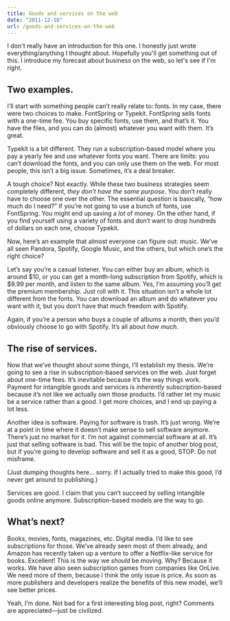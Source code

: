 ```yaml
---
title: Goods and services on the web
date: "2011-12-18"
url: /goods-and-services-on-the-web
---
```



<p>I don't really have an introduction for this one. I honestly just wrote everything/anything I thought about. Hopefully you'll get something out of this. I introduce my forecast about business on the web, so let's see if I'm right.</p><h2>Two examples.</h2> <p>I’ll start with something people can’t really relate to: fonts. In my case, there were two choices to make. FontSpring or Typekit. FontSpring sells fonts with a one-time fee. You buy specific fonts, use them, and that’s it. You have the files, and you can do (almost) whatever you want with them. It’s great.</p> <p>Typekit is a bit different. They run a subscription-based model where you pay a yearly fee and use whatever fonts you want. There are limits: you can’t download the fonts, and you can only use them on the web. For most people, this isn’t a big issue. Sometimes, it’s a deal breaker.</p> <p>A tough choice? Not exactly. While these two business strategies seem completely different, <em>they don’t have the same purpose</em>. You don’t really have to choose one over the other. The essential question is basically, “how much do I need?” If you’re not going to use a bunch of fonts, use FontSpring. You might end up saving a <em>lot</em> of money. On the other hand, if you find yourself using a variety of fonts and don’t want to drop hundreds of dollars on each one, choose Typekit.</p> <p>Now, here’s an example that almost everyone can figure out: music. We’ve all seen Pandora, Spotify, Google Music, and the others, but which one’s the right choice?</p> <p>Let’s say you’re a casual listener. You can either buy an album, which is around $10, or you can get a month-long subscription from Spotify, which is $9.99 per month, and listen to the same album. Yes, I’m assuming you’ll get the premium membership. Just roll with it. This situation isn’t a whole lot different from the fonts. You can download an album and do whatever you want with it, but you don’t have that much freedom with Spotify.</p> <p>Again, if you’re a person who buys a couple of albums a month, then you’d obviously choose to go with Spotify. It’s all about <em>how much</em>.</p> <h2>The rise of services.</h2> <p>Now that we’ve thought about some things, I’ll establish my thesis. We’re going to see a rise in subscription-based services on the web. Just forget about one-time fees. It’s inevitable because it’s the way things work. Payment for intangible goods and services is <em>inherently</em> subscription-based because it’s not like we actually own those products. I’d rather let my music be a service rather than a good. I get more choices, and I end up paying a lot less.</p> <p>Another idea is software. Paying for software is trash. It’s just wrong. We’re at a point in time where it doesn’t make sense to sell software anymore. There’s just no market for it. I’m not against commercial software at all. It’s just that selling software is bad. This will be the topic of another blog post, but if you’re going to develop software and sell it as a good, STOP. Do not misframe.</p> <p>(Just dumping thoughts here... sorry. If I actually tried to make this good, I’d never get around to publishing.)</p> <p>Services are good. I claim that you can’t succeed by selling intangible goods online anymore. Subscription-based models are the way to go.</p> <h2>What’s next?</h2> <p>Books, movies, fonts, magazines, etc. Digital media. I’d like to see subscriptions for those. We’ve already seen most of them already, and Amazon has recently taken up a venture to offer a Netflix-like service for books. Excellent! This is the way we <em>should</em> be moving. Why? Because it works. We have also seen subscription games from companies like OnLive. We need more of them, because I think the only issue is price. As soon as more publishers and developers realize the benefits of this new model, we’ll see better prices.</p> <p>Yeah, I’m done. Not bad for a first interesting blog post, right? Comments are appreciated&mdash;just be civilized.</p>


